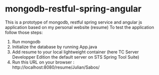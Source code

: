 # mongodb-restful-spring-angular
This is a prototype of mongodb, restful spring service and angular js application based on my personal website (resume)
To test the application follow those steps:
1) Run mongodb
2) Initialize the database by running App.java
3) Add resume to your local lightweight container (here TC Server Developper Edition the default server on STS Spring Tool Suite)
4) Run this URL on your browser : http://localhost:8080/resume/Julian/Sabos/

